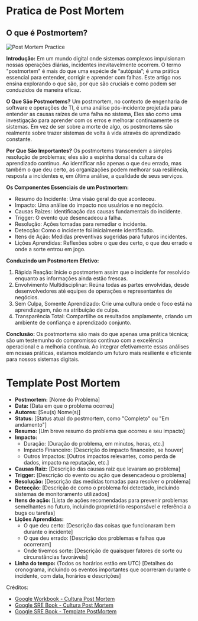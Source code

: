# Pratica de Post Mortem

## O que é Postmortem?

![Post Mortem Practice](/img/docs/postmortem-practice.png)

**Introdução:**
Em um mundo digital onde sistemas complexos impulsionam nossas operações diárias, incidentes inevitavelmente ocorrem. O termo "postmortem" é mais do que uma espécie de “autópsia”; é uma prática essencial para entender, corrigir e aprender com falhas. Este artigo nos ensina explorando o que são, por que são cruciais e como podem ser conduzidos de maneira eficaz.

**O Que São Postmortems?**
Um postmortem, no contexto de engenharia de software e operações de TI, é uma análise pós-incidente projetada para entender as causas raízes de uma falha no sistema, Eles são como uma investigação para aprender com os erros e melhorar continuamente os sistemas. Em vez de ser sobre a morte de algo, os postmortems são realmente sobre trazer sistemas de volta à vida através do aprendizado constante.

**Por Que São Importantes?**
Os postmortems transcendem a simples resolução de problemas; eles são a espinha dorsal da cultura de aprendizado contínuo. Ao identificar não apenas o que deu errado, mas também o que deu certo, as organizações podem melhorar sua resiliência, resposta a incidentes e, em última análise, a qualidade de seus serviços.

**Os Componentes Essenciais de um Postmortem:**
- Resumo do Incidente: Uma visão geral do que aconteceu.
- Impacto: Uma análise do impacto nos usuários e no negócio.
- Causas Raízes: Identificação das causas fundamentais do incidente.
- Trigger: O evento que desencadeou a falha.
- Resolução: Ações tomadas para remediar o incidente.
- Detecção: Como o incidente foi inicialmente identificado.
- Itens de Ação: Medidas preventivas sugeridas para futuros incidentes.
- Lições Aprendidas: Reflexões sobre o que deu certo, o que deu errado e onde a sorte entrou em jogo.

**Conduzindo um Postmortem Efetivo:**
1. Rápida Reação: Inicie o postmortem assim que o incidente for resolvido enquanto as informações ainda estão frescas.
2. Envolvimento Multidisciplinar: Reúna todas as partes envolvidas, desde desenvolvedores até equipes de operações e representantes de negócios.
3. Sem Culpa, Somente Aprendizado: Crie uma cultura onde o foco está na aprendizagem, não na atribuição de culpa.
4. Transparência Total: Compartilhe os resultados amplamente, criando um ambiente de confiança e aprendizado conjunto.

**Conclusão:**
Os postmortems são mais do que apenas uma prática técnica; são um testemunho do compromisso contínuo com a excelência operacional e a melhoria contínua. Ao integrar efetivamente essas análises em nossas práticas, estamos moldando um futuro mais resiliente e eficiente para nossos sistemas digitais.


# Template Post Mortem

- **Postmortem:**  [Nome do Problema]
- **Data:** [Data em que o problema ocorreu]
- **Autores:** [Seu(s) Nome(s)]
- **Status:** [Status atual do postmortem, como "Completo" ou "Em andamento"]
- **Resumo:** [Um breve resumo do problema que ocorreu e seu impacto]
- **Impacto:**
    - Duração: [Duração do problema, em minutos, horas, etc.]
    - Impacto Financeiro: [Descrição do impacto financeiro, se houver]
    - Outros Impactos: [Outros impactos relevantes, como perda de dados, impacto na reputação, etc.]
- **Causas Raiz:** [Descrição das causas raiz que levaram ao problema]
- **Trigger:** [Descrição do evento ou ação que desencadeou o problema]
- **Resolução:** [Descrição das medidas tomadas para resolver o problema]
- **Detecção:** [Descrição de como o problema foi detectado, incluindo sistemas de monitoramento utilizados]
- **Itens de ação:** [Lista de ações recomendadas para prevenir problemas semelhantes no futuro, incluindo proprietário responsável e referência a bugs ou tarefas]
- **Lições Aprendidas:**
    - O que deu certo: [Descrição das coisas que funcionaram bem durante o incidente]
    - O que deu errado: [Descrição dos problemas e falhas que ocorreram]
    - Onde tivemos sorte: [Descrição de quaisquer fatores de sorte ou circunstâncias favoráveis]
- **Linha do tempo:** (Todos os horários estão em UTC) [Detalhes do cronograma, incluindo os eventos importantes que ocorreram durante o incidente, com data, horários e descrições]


Créditos:
- [Google Workbook - Cultura Post Mortem](https://sre.google/workbook/postmortem-culture/)
- [Google SRE Book - Cultura Post Mortem](https://sre.google/sre-book/postmortem-culture/)
- [Google SRE Book - Template PostMortem](https://sre.google/sre-book/example-postmortem/)